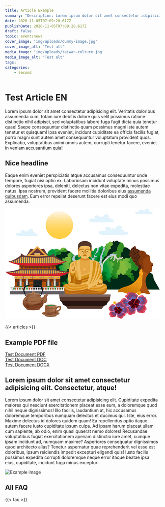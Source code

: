 ```yaml
---
title: Article Example
summary: "Description: Lorem ipsum dolor sit amet consectetur adipisicing elit. Veritatis doloribus assumenda cumd is a combined visa, work permit and residence permit launched in 2018 to attract professional talent in Taiwan."
date: 2020-11-05T07:09:20.617Z
publishDate: 2020-11-05T07:09:20.617Z
draft: false
topic: eventsnews
cover_image: 'img/uploads/dummy-image.jpg'
cover_image_alt: "Test alt"
media_image: 'img/uploads/taiwan-culture.jpg'
media_image_alt: "Test alt"
tags:
categories:
    - second
---
```


# Test Article EN

Lorem ipsum dolor sit amet consectetur adipisicing elit. Veritatis doloribus assumenda cum, totam iure debitis dolore quis velit possimus ratione distinctio nihil adipisci, sed voluptatibus labore fuga fugit dicta quia tenetur quae! Saepe consequuntur distinctio quam possimus magni iste autem tenetur et quisquam! Ipsa eveniet, incidunt cupiditate ea officia facilis fugiat, porro magni sunt autem amet consequuntur voluptatum provident quos. Explicabo, voluptatibus animi omnis autem, corrupti tenetur facere, eveniet in veniam accusantium quia!

## Nice headline

Eaque enim eveniet perspiciatis atque accusamus consequuntur unde tempore, fugiat nisi optio ex. Laboriosam incidunt voluptate minus possimus dolores asperiores ipsa, deleniti, delectus non vitae expedita, molestiae natus. Ipsa nostrum, provident facere mollitia doloribus eius [assumenda quibusdam](https://asjdhajksd.com). Eum error repellat deserunt facere est eius modi quo assumenda.

![Example image](img/uploads/taiwan-culture.jpg)

{{< articles >}}

## Example PDF file

[Test Document PDF](/file/uploads/test-document.pdf)  
[Test Document DOC](/file/uploads/test-document.doc)  
[Test Document DOCX](/file/uploads/test-document.docx)

## Lorem ipsum dolor sit amet consectetur adipisicing elit. Consectetur, atque!

Lorem ipsum dolor sit amet consectetur adipisicing elit. Cupiditate expedita maiores qui nesciunt exercitationem placeat esse eum, a doloremque quod nihil neque dignissimos! Illo facilis, laudantium at, hic accusamus doloremque temporibus numquam delectus et ducimus qui. Iste, eius error. Maxime delectus id dolores quidem quam! Ea repellendus optio itaque autem facere iusto cupiditate ipsum culpa. Ad ipsam harum placeat ullam cum sapiente, ab odio, enim quasi quaerat nemo dolores! Recusandae voluptatibus fugiat exercitationem aperiam distinctio iure amet, cumque ipsam incidunt ad, numquam maxime? Asperiores consequatur dignissimos quod architecto alias? Tenetur aspernatur quae reprehenderit vel esse est doloribus, ipsum reiciendis impedit excepturi eligendi quis! Iusto facilis possimus expedita corrupti doloremque neque error itaque beatae ipsa eius, cupiditate, incidunt fuga minus excepturi.

![Example image](img/uploads/taiwan-nature.jpg)

## All FAQ

{{< faq >}}
